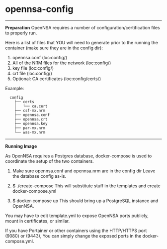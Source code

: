 # opennsa-config
 
--------------
**Preparation**
OpenNSA requires a number of configuration/certification files to properly run.

Here is a list of files that YOU will need to generate prior to the running the container (make sure they are in the config dir):
1. opennsa.conf (loc:config/)
2. All of the NRM files for the network (loc:config/)
3. key file (loc:config/)
4. crt file (loc:config/)
5. Optional: CA certificates (loc:config/certs/)
  
Example:

      config
        ├── certs
        │   └── ca.cert
        ├── csf-mx.nrm
        ├── opennsa.conf
        ├── opennsa.crt
        ├── opennsa.key
        ├── par-mx.nrm
        └── was-mx.nrm

--------------
**Running Image**

As OpenNSA requires a Postgres database, docker-compose is used to coordinate
the setup of the two containers.

1. Make sure opennsa.conf and opennsa.nrm are in the config dir
   Leave the database config as-is.

2. $ ./create-compose
   This will substitute stuff in the templates and create docker-compose.yml

3. $ docker-compose up
   This should bring up a PostgreSQL instance and OpenNSA.


You may have to edit template.yml to expose OpenNSA ports publicly, mount in
certificates, or similar.

If you have Portainer or other containers using the HTTP/HTTPS port (9080) or (9443), You can simply change the exposed ports in the docker-compose.yml.
